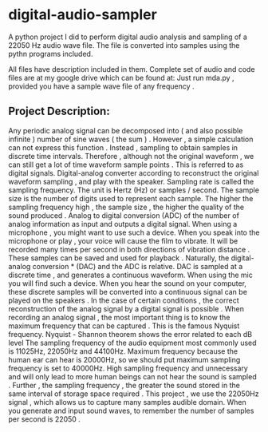 digital-audio-sampler
=====================

A python project I did to perform digital audio analysis and sampling of a 22050 Hz audio wave file. The file is converted into samples using the pythn programs included.

All files have description included in them.
Complete set of audio and code files are at my google drive which can be found at:
Just run mda.py , provided you have a sample wave file of any frequency .

Project Description:
---------------------------------------------------------------------------------
 Any periodic analog signal can be decomposed into ( and also possible infinite ) number of sine waves ( the sum ) . However , a simple calculation can not express this function . Instead , sampling to obtain samples in discrete time intervals. Therefore , although not the original waveform , we can still get a lot of time waveform sample points . This is referred to as digital signals. Digital-analog converter according to reconstruct the original waveform sampling , and play with the speaker.
Sampling rate is called the sampling frequency. The unit is Hertz (Hz) or samples / second. The sample size is the number of digits used to represent each sample. The higher the sampling frequency high , the sample size , the higher the quality of the sound produced .
Analog to digital conversion (ADC) of the number of analog information as input and outputs a digital signal. When using a microphone , you might want to use such a device. When you speak into the microphone or play , your voice will cause the film to vibrate. It will be recorded many times per second in both directions of vibration  distance . These samples can be saved and used for playback . Naturally, the digital-analog conversion * (DAC) and the ADC is relative. DAC is sampled at a discrete time , and generates a continuous waveform. When using the mic you will find such a device. When you hear the sound on your computer, these discrete samples will be converted into a continuous signal can be played on the speakers .
In the case of certain conditions , the correct reconstruction of the analog signal by a digital signal is possible . When recording an analog signal , the most important thing is to know the maximum frequency that can be captured . This is the famous Nyquist frequency. Nyquist - Shannon theorem shows the error related to each dB level
The sampling frequency of the audio equipment most commonly used is 11025Hz, 22050Hz and 44100Hz. Maximum frequency because the human ear can hear is 20000Hz, so we should put maximum sampling frequency is set to 40000Hz. High sampling frequency and unnecessary and will only lead to more human beings can not hear the sound is sampled . Further , the sampling frequency , the greater the sound stored in the same interval of storage space required .
This project , we use the 22050Hz signal , which allows us to capture many samples audible domain. When you generate and input sound waves, to remember the number of samples per second is 22050 .
